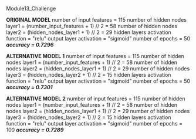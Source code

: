 Module13_Challenge

**ORIGINAL MODEL**
number of input features = 115
number of hidden nodes layer1 = (number_input_features + 1) // 2 = 58
number of hidden nodes layer2 = (hidden_nodes_layer1 + 1) // 2 = 29
hidden layers activation function = "relu"
output layer activation = "sigmoid"
number of epochs = 50
***accuracy = 0.7296***

**ALTERNATIVE MODEL 1**
number of input features = 115
number of hidden nodes layer1 = (number_input_features + 1) // 2 = 58
number of hidden nodes layer2 = (hidden_nodes_layer1 + 1) // 2 = 29
number of hidden nodes layer3 = (hidden_nodes_layer2 + 1) // 2 = 15
hidden layers activation function = "relu"
output layer activation = "sigmoid"
number of epochs = 50
***accuracy = 0.7301***

**ALTERNATIVE MODEL 2**
number of input features = 115
number of hidden nodes layer1 = (number_input_features + 1) // 2 = 58
number of hidden nodes layer2 = (hidden_nodes_layer1 + 1) // 2 = 29
number of hidden nodes layer3 = (hidden_nodes_layer2 + 1) // 2 = 15
hidden layers activation function = "relu"
output layer activation = "sigmoid"
number of epochs = 100
***accuracy = 0.7289***

